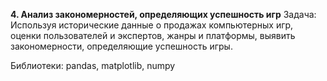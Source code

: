 **4. Анализ закономерностей, определяющих успешность игр**
Задача: Используя исторические данные о продажах компьютерных игр, оценки пользователей и экспертов, жанры и платформы, выявить закономерности, определяющие успешность игры.

Библиотеки: pandas, matplotlib, numpy
